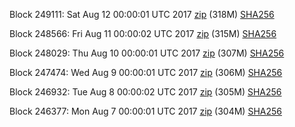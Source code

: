Block 249111: Sat Aug 12 00:00:01 UTC 2017 [zip](https://transfer.sh/LNfb2/bootstrap.dat.20170812.zip) (318M) [SHA256](https://transfer.sh/Suyov/sha256.txt)

Block 248566: Fri Aug 11 00:00:02 UTC 2017 [zip](https://transfer.sh/14oIK1/bootstrap.dat.20170811.zip) (315M) [SHA256](https://transfer.sh/f225t/sha256.txt)

Block 248029: Thu Aug 10 00:00:01 UTC 2017 [zip](https://transfer.sh/PbGMY/bootstrap.dat.20170810.zip) (307M) [SHA256](https://transfer.sh/OZpqP/sha256.txt)

Block 247474: Wed Aug  9 00:00:01 UTC 2017 [zip](https://transfer.sh/OO8oW/bootstrap.dat.20170809.zip) (306M) [SHA256](https://transfer.sh/13E6nn/sha256.txt)

Block 246932: Tue Aug  8 00:00:02 UTC 2017 [zip](https://transfer.sh/15HxCC/bootstrap.dat.20170808.zip) (305M) [SHA256](https://transfer.sh/lcTLG/sha256.txt)

Block 246377: Mon Aug  7 00:00:01 UTC 2017 [zip](https://transfer.sh/GBXWw/bootstrap.dat.20170807.zip) (304M) [SHA256](https://transfer.sh/FoAfd/sha256.txt)

